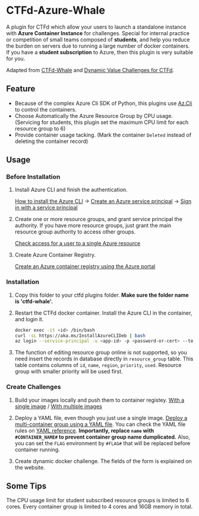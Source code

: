 # CTFd-Azure-Whale
A plugin for CTFd which allow your users to launch a standalone instance with **Azure Container Instance** for challenges. Special for internal practice or competition of small teams composed of **students**, and help you reduce the burden on servers due to running a large number of docker containers. If you have a **student subscription** to Azure, then this plugin is very suitable for you.

Adapted from [CTFd-Whale](https://github.com/glzjin/CTFd-Whale) and [Dynamic Value Challenges for CTFd](https://github.com/CTFd/CTFd/tree/master/CTFd/plugins/dynamic_challenges).

## Feature
- Because of the complex Azure Cli SDK of Python, this plugins use [Az.Cli](https://github.com/MarkWarneke/Az.Cli) to control the containers. 
- Choose Automatically the Azure Resource Group by CPU usage. (Servicing for students, this plugin set the maximum CPU limit for each resource group to 6)
- Provide container usage tacking. (Mark the container `Deleted` instead of deleting the container record)

## Usage

### Before Installation

1. Install Azure CLI and finish the authentication.
   
   [How to install the Azure CLI](https://learn.microsoft.com/en-us/cli/azure/install-azure-cli) -> [Create an Azure service principal](https://learn.microsoft.com/en-us/cli/azure/azure-cli-sp-tutorial-1?tabs=bash) -> [Sign in with a service principal](https://learn.microsoft.com/en-us/cli/azure/authenticate-azure-cli-service-principal)

2. Create one or more resource groups, and grant service principal the authority. If you have more resource groups, just grant the main resource group authority to access other groups.

    [Check access for a user to a single Azure resource](https://learn.microsoft.com/en-us/azure/role-based-access-control/check-access)

3. Create Azure Container Registry. 

    [Create an Azure container registry using the Azure portal](https://learn.microsoft.com/en-us/azure/container-registry/container-registry-get-started-portal?tabs=azure-cli)

### Installation

1. Copy this folder to your ctfd plugins folder. **Make sure the folder name is 'ctfd-whale'.**

2. Restart the CTFd docker container. Install the Azure CLI in the container, and login it.

    ```bash
    docker exec -it <id> /bin/bash
    curl -sL https://aka.ms/InstallAzureCLIDeb | bash
    az login --service-principal -u <app-id> -p <password-or-cert> --tenant <tenant>
    ```

3. The function of editing resource group online is not supported, so you need insert the records in database directly in `resource_group` table. This table contains columns of `id`, `name`, `region`, `priority`, `used`. Resource group with smaller priority will be used first.

### Create Challenges

1. Build your images locally and push them to container registey. [With a single image](https://learn.microsoft.com/en-us/azure/container-instances/container-instances-tutorial-prepare-app) / [With multiple images](https://learn.microsoft.com/en-us/azure/container-instances/tutorial-docker-compose)

2. Deploy a YAML file, even though you just use a single image. [Deploy a multi-container group using a YAML file](https://learn.microsoft.com/en-us/azure/container-instances/container-instances-multi-container-yaml). You can check the YAML file rules on [YAML reference](https://learn.microsoft.com/en-us/azure/container-instances/container-instances-reference-yaml). **Importantly, replace `name` with `#CONTAINER_NAME#` to prevent container group name dumplicated.** Also, you can set the `FLAG` environment by `#FLAG#` that will be replaced before container running.

3. Create dynamic docker challenge. The fields of the form is explained on the website.

## Some Tips

The CPU usage limit for student subscribed resource groups is limited to 6 cores. Every container group is limited to 4 cores and 16GB memory in total.
